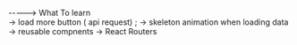 -----> What To learn  
-> load more button  ( api  request) ; 
-> skeleton animation when loading data
-> reusable compnents 
-> React Routers
